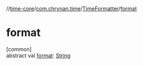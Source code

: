 //[time-core](../../../index.md)/[com.chrynan.time](../index.md)/[TimeFormatter](index.md)/[format](format.md)

# format

[common]\
abstract val [format](format.md): [String](https://kotlinlang.org/api/latest/jvm/stdlib/kotlin/-string/index.html)
